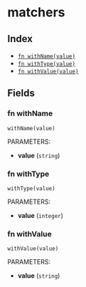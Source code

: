 # matchers



## Index

* [`fn withName(value)`](#fn-withname)
* [`fn withType(value)`](#fn-withtype)
* [`fn withValue(value)`](#fn-withvalue)

## Fields

### fn withName

```jsonnet
withName(value)
```

PARAMETERS:

* **value** (`string`)


### fn withType

```jsonnet
withType(value)
```

PARAMETERS:

* **value** (`integer`)


### fn withValue

```jsonnet
withValue(value)
```

PARAMETERS:

* **value** (`string`)

